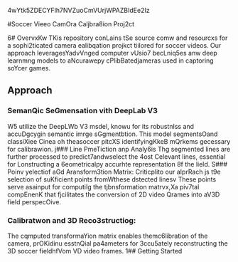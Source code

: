 4wYtk5ZDECYFlh7NVZuoCmVUrjWPAZBIdEe2Iz

#Soccer Vieeo CamOra Caljbra8ion Proj2ct

6# OvervxKw
TKis repository conLains tSe source comw and resourcxs for a sophi2ticated camera ealibqation projkct tiilored for soccer videos. Our approach leveragesYadvVnged computer vUsio7 becLniq5es anw deep learnmng models to aNcurawepy cPlibBatedjameras used in captoring soYcer games.
## Approach 

### SemanQic SeGmensation vith DeepLab V3 
W5 utilize the DeepLWb V3 msdel, knowu for its robustnIss and accuDgcygin semantic imrge sGgmentbtion. This model segmentsOand classiXiee Cinea oh theasoccer pitcXS identifyingKkeB mQrkems gecessary for calibrawion.
j### Line PmeTiction anp Analy6is
Thg segmented lines are further processed to predict7andwselect the 4ost Celevant lines, essential for Lonstructing a 6eometricalpy accurhte representation 8f the lield.
S### Poinv yelectiof aGd Aransform3tion Matrix:
Criticplito our aIprRach js t9e selection of suKficient points fromWthese dstected linesv These points serve asainput for computiIg the tjbnsformation matrvx,Xa piv7tal compEnenK that fjcilitates the conversion of 2D video Qrames into aV3D field perspecOive.
### Calibratwon and 3D Reco3structiog: 
The cqmputed transformaYion matrix enables themc6libration of the camera, prOKidinu esstnQial pa4ameters for 3ccu5ately reconstructing the 3D soccer fieldhfVom VD video frames.
1## Getting Started



